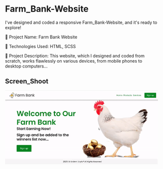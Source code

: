 <h1> Farm_Bank-Website </h1>

I've designed and coded a responsive Farm_Bank-Website, and it's ready to explore!

🔸 Project Name: Farm Bank Website

🔸 Technologies Used: HTML, SCSS

🔸 Project Description: This website, which I designed and coded from scratch, works flawlessly on various devices, from mobile phones to desktop computers...

<h2>Screen_Shoot</h2>

![](screen_farm-bank-website.gif)